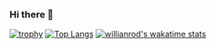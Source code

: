 ### Hi there 👋

<!--
**raluca-curt/raluca-curt** is a ✨ _special_ ✨ repository because its `README.md` (this file) appears on your GitHub profile.

Here are some ideas to get you started:

- 🔭 I’m currently working on ...
- 🌱 I’m currently learning ...
- 👯 I’m looking to collaborate on ...
- 🤔 I’m looking for help with ...
- 💬 Ask me about ...
- 📫 How to reach me: ...
- 😄 Pronouns: ...
- ⚡ Fun fact: ...
-->

[![trophy](https://hacked-github-stat-trophies.vercel.app/?username=raluca-curt&title=Commit,MultiLanguage)](https://hacked-github-stat-trophies.vercel.app/)
[![Top Langs](https://github-readme-stats.vercel.app/api/top-langs/?username=raluca-curt&layout=compact)](https://github.com/anuraghazra/github-readme-stats)
[![willianrod's wakatime stats](https://github-readme-stats.vercel.app/api/wakatime?username=raluca_curt)](https://github.com/anuraghazra/github-readme-stats)
